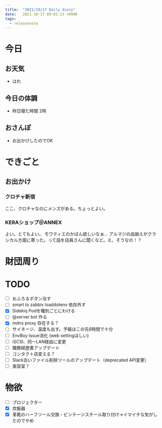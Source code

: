 ```yaml
---
title:  "2021/10/17 Daily diary"
date:   2021-10-17 09:01:23 +0900
tags:
  - releasenote
---
```

# 今日

## お天気

* はれ

## 今日の体調

* 昨日寝た時間 2時

## おさんぽ

* お出かけしたのでOK

# できごと

## お出かけ

### クロチャ新宿

ここ、クロチャなのにメンズがある。ちょっとよい。

### KERAショップ＠ANNEX

よい。とてもよい。 モワティエのかばん欲しいなぁ…
アルマジの品揃えがクラシカル方面に寄った。って話を店員さんに聞くなど。え、そうなの！？

# 財団周り


# TODO 

- [ ] おふろるボタン治す
- [ ] smart to zabbix loaddotenv 依存外す
- [x] Sidekiq Podを種別ごとにわける
- [ ] @server bot 作る
- [x] mdns proxy 存在する？
- [ ] サイネージ、温度も出す。予報はこの先6時間で十分
- [ ] EnvBoy Issue消化 (web settingほしい)
- [ ] iSCSI、同一LAN経由に変更
- [ ] 職務経歴書アップデート
- [ ] コンタクト店変える？
- [ ] Slack古いファイル削除ツールのアップデート（deprecated API変更）
- [ ] 美容室？

# 物欲

- [ ] プロジェクター
- [x] 炊飯器
- [x] 革靴のハーフソール交換・ビンテージスチール取り付け→イマイチな気がしたのでやめ
